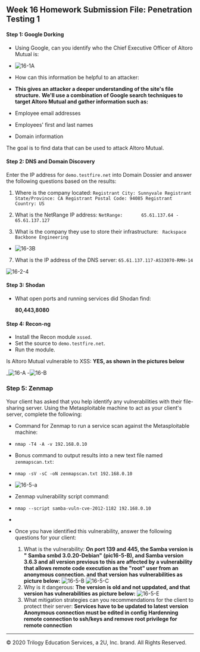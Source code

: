 ﻿## Week 16 Homework Submission File: Penetration Testing 1

#### Step 1: Google Dorking


- Using Google, can you identify who the Chief Executive Officer of Altoro Mutual is:
-   ![16-1A](https://github.com/H-JAVID/JAVID_UCB-Submitted-Home-work/blob/main/WEEK-16-HOMEWORK-Penetration-Testing-1/IMAGES/hw16-1A.PNG)

- How can this information be helpful to an attacker:
- **This gives an attacker a deeper understanding of the site's file structure.**
__We'll use a combination of Google search techniques to target Altoro Mutual and gather information such as:__
-   Employee email addresses
-   Employees' first and last names
-   Domain information

The goal is to find data that can be used to attack Altoro Mutual.


#### Step 2: DNS and Domain Discovery

Enter the IP address for `demo.testfire.net` into Domain Dossier and answer the following questions based on the results:

  1. Where is the company located:
   `Registrant City: Sunnyvale
Registrant State/Province: CA
Registrant Postal Code: 94085
Registrant Country: US`


  3. What is the NetRange IP address:
 `NetRange:       65.61.137.64 - 65.61.137.127`

  5. What is the company they use to store their infrastructure:
  ` Rackspace Backbone Engineering`
 - ![16-3B](https://github.com/H-JAVID/JAVID_UCB-Submitted-Home-work/blob/main/WEEK-16-HOMEWORK-Penetration-Testing-1/IMAGES/16-3A.PNG)

  7. What is the IP address of the DNS server:
`65.61.137.117-AS33070-RMH-14`

![16-2-4](https://github.com/H-JAVID/JAVID_UCB-Submitted-Home-work/blob/main/WEEK-16-HOMEWORK-Penetration-Testing-1/IMAGES/2-4.PNG)
#### Step 3: Shodan

- What open ports and running services did Shodan find:
   
   __80,443,8080__

#### Step 4: Recon-ng

- Install the Recon module `xssed`. 
- Set the source to `demo.testfire.net`. 
- Run the module. 

Is Altoro Mutual vulnerable to XSS: 
__YES, as shown in the pictures below__

_![16-A](https://github.com/H-JAVID/JAVID_UCB-Submitted-Home-work/blob/main/WEEK-16-HOMEWORK-Penetration-Testing-1/IMAGES/16-4-B.PNG)
-![16-B](https://github.com/H-JAVID/JAVID_UCB-Submitted-Home-work/blob/main/WEEK-16-HOMEWORK-Penetration-Testing-1/IMAGES/16-4-A.PNG)
### Step 5: Zenmap

Your client has asked that you help identify any vulnerabilities with their file-sharing server. Using the Metasploitable machine to act as your client's server, complete the following:

- Command for Zenmap to run a service scan against the Metasploitable machine:
- `nmap -T4 -A -v 192.168.0.10` 
 
- Bonus command to output results into a new text file named `zenmapscan.txt`:
- `nmap -sV -sC -oN zenmapscan.txt 192.168.0.10` 
- ![16-5-a](https://github.com/H-JAVID/JAVID_UCB-Submitted-Home-work/blob/main/WEEK-16-HOMEWORK-Penetration-Testing-1/IMAGES/16-5-a.PNG)

- Zenmap vulnerability script command: 
- `nmap --script samba-vuln-cve-2012-1182 192.168.0.10 `
- 

- Once you have identified this vulnerability, answer the following questions for your client:
  1. What is the vulnerability:
__On port 139 and 445, the Samba version is " Samba smbd 3.0.20-Debian" (pic16-5-B),  and Samba version 3.6.3 and all version previous to this are affected by a vulnerability that allows remote code execution as the "root" user from an anonymous connection. and that version has vulnerabilities as picture below:__
![16-5-B](https://github.com/H-JAVID/JAVID_UCB-Submitted-Home-work/blob/main/WEEK-16-HOMEWORK-Penetration-Testing-1/IMAGES/16-5-B.PNG)
![16-5-C](https://github.com/H-JAVID/JAVID_UCB-Submitted-Home-work/blob/main/WEEK-16-HOMEWORK-Penetration-Testing-1/IMAGES/16-5-C.PNG)
  2. Why is it dangerous:  __The version is old and not uppdated, and that version has vulnerabilities as picture below:__
![16-5-E](https://github.com/H-JAVID/JAVID_UCB-Submitted-Home-work/blob/main/WEEK-16-HOMEWORK-Penetration-Testing-1/IMAGES/16-5-E.PNG)
  3. What mitigation strategies can you recommendations for the client to protect their server:
  __Services have to be updated to latest version__
  __Anonymous connection must be edited in config__
  __Hardenning remote connection to ssh/keys and remove root privilege for remote connection__
  

---
© 2020 Trilogy Education Services, a 2U, Inc. brand. All Rights Reserved.  

